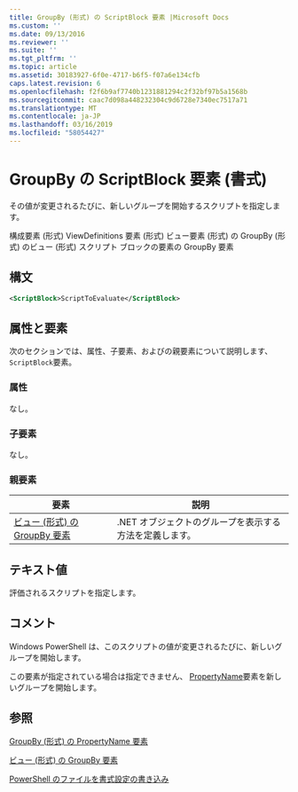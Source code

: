 ```yaml
---
title: GroupBy (形式) の ScriptBlock 要素 |Microsoft Docs
ms.custom: ''
ms.date: 09/13/2016
ms.reviewer: ''
ms.suite: ''
ms.tgt_pltfrm: ''
ms.topic: article
ms.assetid: 30183927-6f0e-4717-b6f5-f07a6e134cfb
caps.latest.revision: 6
ms.openlocfilehash: f2f6b9af7740b1231881294c2f32bf97b5a1568b
ms.sourcegitcommit: caac7d098a448232304c9d6728e7340ec7517a71
ms.translationtype: MT
ms.contentlocale: ja-JP
ms.lasthandoff: 03/16/2019
ms.locfileid: "58054427"
---
```

# <a name="scriptblock-element-for-groupby-format"></a>GroupBy の ScriptBlock 要素 (書式)

その値が変更されるたびに、新しいグループを開始するスクリプトを指定します。

構成要素 (形式) ViewDefinitions 要素 (形式) ビュー要素 (形式) の GroupBy (形式) のビュー (形式) スクリプト ブロックの要素の GroupBy 要素

## <a name="syntax"></a>構文

```xml
<ScriptBlock>ScriptToEvaluate</ScriptBlock>
```

## <a name="attributes-and-elements"></a>属性と要素

次のセクションでは、属性、子要素、およびの親要素について説明します、`ScriptBlock`要素。

### <a name="attributes"></a>属性

なし。

### <a name="child-elements"></a>子要素

なし。

### <a name="parent-elements"></a>親要素

|要素|説明|
|-------------|-----------------|
|[ビュー (形式) の GroupBy 要素](./groupby-element-for-view-format.md)|.NET オブジェクトのグループを表示する方法を定義します。|

## <a name="text-value"></a>テキスト値

評価されるスクリプトを指定します。

## <a name="remarks"></a>コメント

Windows PowerShell は、このスクリプトの値が変更されるたびに、新しいグループを開始します。

この要素が指定されている場合は指定できません、 [PropertyName](http://msdn.microsoft.com/en-us/396dede0-039a-4a87-a5ef-3ecabb729676)要素を新しいグループを開始します。

## <a name="see-also"></a>参照

[GroupBy (形式) の PropertyName 要素](./propertyname-element-for-groupby-format.md)

[ビュー (形式) の GroupBy 要素](./groupby-element-for-view-format.md)

[PowerShell のファイルを書式設定の書き込み](./writing-a-powershell-formatting-file.md)
